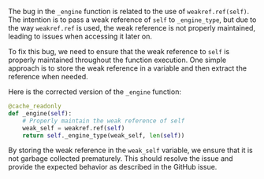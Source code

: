 The bug in the `_engine` function is related to the use of `weakref.ref(self)`. The intention is to pass a weak reference of `self` to `_engine_type`, but due to the way `weakref.ref` is used, the weak reference is not properly maintained, leading to issues when accessing it later on.

To fix this bug, we need to ensure that the weak reference to `self` is properly maintained throughout the function execution. One simple approach is to store the weak reference in a variable and then extract the reference when needed.

Here is the corrected version of the `_engine` function:

```python
@cache_readonly
def _engine(self):
    # Properly maintain the weak reference of self
    weak_self = weakref.ref(self)
    return self._engine_type(weak_self, len(self))
```

By storing the weak reference in the `weak_self` variable, we ensure that it is not garbage collected prematurely. This should resolve the issue and provide the expected behavior as described in the GitHub issue.